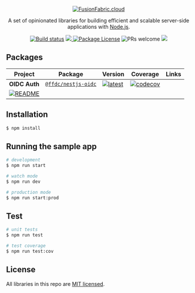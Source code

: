 <p align="center">
  <a href="https://www.fusionfabric.cloud/" target="blank"><img src="https://www.fusionfabric.cloud/sites/default/files/styles/banner_standard/public/image/2018-05/Fusion%20Operate%20Cloud%20%283%29.jpg"  alt="FusionFabric.cloud" /></a>
</p>
  
  <p align="center">A set of opinionated libraries for building efficient and scalable server-side applications with <a href="http://nodejs.org" target="blank">Node.js</a>.</p>
<p align="center">
  <a href="https://github.com/fusionfabric/finastra-nodejs-libs/actions?query=workflow%3ABuild"><img src="https://github.com/fusionfabric/finastra-nodejs-libs/workflows/Build/badge.svg" alt="Build status" /></a>
  <a href="https://codecov.io/gh/fusionfabric/finastra-nodejs-libs">
  <img src="https://codecov.io/gh/fusionfabric/finastra-nodejs-libs/branch/develop/graph/badge.svg" />
</a>
  <a href="https://www.npmjs.com/~nestjscore"><img src="https://img.shields.io/npm/l/@nestjs/core.svg" alt="Package License" /></a>
  <img src="https://img.shields.io/badge/PRs-welcome-green" alt="PRs welcome"/>
  <a href="https://twitter.com/FinastraFS"><img src="https://img.shields.io/twitter/follow/FinastraFS.svg?style=social&label=Follow"></a>
</p>

## Packages

| Project                                                                           | Package                                                            | Version                                                                                                             | Coverage                                                                                                                                                                | Links |
| --------------------------------------------------------------------------------- | ------------------------------------------------------------------ | ------------------------------------------------------------------------------------------------------------------- | ----------------------------------------------------------------------------------------------------------------------------------------------------------------------- | ----- |
| **OIDC Auth**                                                                     | [`@ffdc/nestjs-oidc`](https://npmjs.com/package/@ffdc/nestjs-oidc) | [![latest](https://img.shields.io/npm/v/@ffdc/nestjs-oidc/latest.svg)](https://npmjs.com/package/@ffdc/nestjs-oidc) | [![codecov](https://codecov.io/gh/fusionfabric/finastra-nodejs-libs/branch/develop/graph/badge.svg?flag=oidc)](https://codecov.io/gh/fusionfabric/finastra-nodejs-libs) |
| [![README](https://img.shields.io/badge/README--green.svg)](/libs/oidc/README.md) |

## Installation

```bash
$ npm install
```

## Running the sample app

```bash
# development
$ npm run start

# watch mode
$ npm run dev

# production mode
$ npm run start:prod
```

## Test

```bash
# unit tests
$ npm run test

# test coverage
$ npm run test:cov
```

## License

All libraries in this repo are [MIT licensed](LICENSE).

